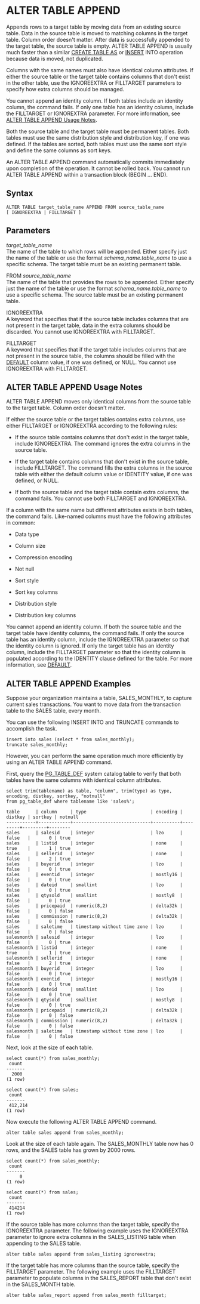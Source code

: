 # ALTER TABLE APPEND<a name="r_ALTER_TABLE_APPEND"></a>

Appends rows to a target table by moving data from an existing source table\. Data in the source table is moved to matching columns in the target table\. Column order doesn't matter\. After data is successfully appended to the target table, the source table is empty\. ALTER TABLE APPEND is usually much faster than a similar [CREATE TABLE AS](r_CREATE_TABLE_AS.md) or [INSERT](r_INSERT_30.md) INTO operation because data is moved, not duplicated\. 

Columns with the same names must also have identical column attributes\. If either the source table or the target table contains columns that don't exist in the other table, use the IGNOREEXTRA or FILLTARGET parameters to specify how extra columns should be managed\. 

You cannot append an identity column\. If both tables include an identity column, the command fails\. If only one table has an identity column, include the FILLTARGET or IGNOREXTRA parameter\. For more information, see [ALTER TABLE APPEND Usage Notes](#r_ALTER_TABLE_APPEND_usage)\.

Both the source table and the target table must be permanent tables\. Both tables must use the same distribution style and distribution key, if one was defined\. If the tables are sorted, both tables must use the same sort style and define the same columns as sort keys\.

An ALTER TABLE APPEND command automatically commits immediately upon completion of the operation\. It cannot be rolled back\. You cannot run ALTER TABLE APPEND within a transaction block \(BEGIN \.\.\. END\)\. 

## Syntax<a name="r_ALTER_TABLE_APPEND-synopsis"></a>

```
ALTER TABLE target_table_name APPEND FROM source_table_name 
[ IGNOREEXTRA | FILLTARGET ]
```

## Parameters<a name="r_ALTER_TABLE_APPEND-parameters"></a>

 *target\_table\_name*   
The name of the table to which rows will be appended\. Either specify just the name of the table or use the format *schema\_name\.table\_name* to use a specific schema\. The target table must be an existing permanent table\.

 FROM *source\_table\_name*   
The name of the table that provides the rows to be appended\. Either specify just the name of the table or use the format *schema\_name\.table\_name* to use a specific schema\. The source table must be an existing permanent table\.

IGNOREEXTRA   
A keyword that specifies that if the source table includes columns that are not present in the target table, data in the extra columns should be discarded\. You cannot use IGNOREEXTRA with FILLTARGET\. 

FILLTARGET   
A keyword that specifies that if the target table includes columns that are not present in the source table, the columns should be filled with the [DEFAULT](r_CREATE_TABLE_NEW.md#create-table-default) column value, if one was defined, or NULL\. You cannot use IGNOREEXTRA with FILLTARGET\. 

## ALTER TABLE APPEND Usage Notes<a name="r_ALTER_TABLE_APPEND_usage"></a>

ALTER TABLE APPEND moves only identical columns from the source table to the target table\. Column order doesn't matter\. 

 If either the source table or the target tables contains extra columns, use either FILLTARGET or IGNOREEXTRA according to the following rules: 

+ If the source table contains columns that don't exist in the target table, include IGNOREEXTRA\. The command ignores the extra columns in the source table\.

+ If the target table contains columns that don't exist in the source table, include FILLTARGET\. The command fills the extra columns in the source table with either the default column value or IDENTITY value, if one was defined, or NULL\.

+ If both the source table and the target table contain extra columns, the command fails\. You cannot use both FILLTARGET and IGNOREEXTRA\. 

If a column with the same name but different attributes exists in both tables, the command fails\. Like\-named columns must have the following attributes in common: 

+ Data type

+ Column size

+ Compression encoding

+ Not null

+ Sort style

+ Sort key columns

+ Distribution style

+ Distribution key columns

You cannot append an identity column\. If both the source table and the target table have identity columns, the command fails\. If only the source table has an identity column, include the IGNOREEXTRA parameter so that the identity column is ignored\. If only the target table has an identity column, include the FILLTARGET parameter so that the identity column is populated according to the IDENTITY clause defined for the table\. For more information, see [DEFAULT](r_CREATE_TABLE_NEW.md#create-table-default)\. 

## ALTER TABLE APPEND Examples<a name="r_ALTER_TABLE_APPEND_examples"></a>

Suppose your organization maintains a table, SALES\_MONTHLY, to capture current sales transactions\. You want to move data from the transaction table to the SALES table, every month\. 

You can use the following INSERT INTO and TRUNCATE commands to accomplish the task\. 

```
insert into sales (select * from sales_monthly);
truncate sales_monthly;
```

However, you can perform the same operation much more efficiently by using an ALTER TABLE APPEND command\. 

First, query the [PG\_TABLE\_DEF](r_PG_TABLE_DEF.md) system catalog table to verify that both tables have the same columns with identical column attributes\. 

```
select trim(tablename) as table, "column", trim(type) as type,
encoding, distkey, sortkey, "notnull" 
from pg_table_def where tablename like 'sales%';

table      | column     | type                        | encoding | distkey | sortkey | notnull
-----------+------------+-----------------------------+----------+---------+---------+--------
sales      | salesid    | integer                     | lzo      | false   |       0 | true   
sales      | listid     | integer                     | none     | true    |       1 | true   
sales      | sellerid   | integer                     | none     | false   |       2 | true   
sales      | buyerid    | integer                     | lzo      | false   |       0 | true   
sales      | eventid    | integer                     | mostly16 | false   |       0 | true   
sales      | dateid     | smallint                    | lzo      | false   |       0 | true   
sales      | qtysold    | smallint                    | mostly8  | false   |       0 | true   
sales      | pricepaid  | numeric(8,2)                | delta32k | false   |       0 | false  
sales      | commission | numeric(8,2)                | delta32k | false   |       0 | false  
sales      | saletime   | timestamp without time zone | lzo      | false   |       0 | false   
salesmonth | salesid    | integer                     | lzo      | false   |       0 | true   
salesmonth | listid     | integer                     | none     | true    |       1 | true   
salesmonth | sellerid   | integer                     | none     | false   |       2 | true   
salesmonth | buyerid    | integer                     | lzo      | false   |       0 | true   
salesmonth | eventid    | integer                     | mostly16 | false   |       0 | true   
salesmonth | dateid     | smallint                    | lzo      | false   |       0 | true   
salesmonth | qtysold    | smallint                    | mostly8  | false   |       0 | true   
salesmonth | pricepaid  | numeric(8,2)                | delta32k | false   |       0 | false  
salesmonth | commission | numeric(8,2)                | delta32k | false   |       0 | false  
salesmonth | saletime   | timestamp without time zone | lzo      | false   |       0 | false
```

Next, look at the size of each table\.

```
select count(*) from sales_monthly;
 count
-------
  2000
(1 row)

select count(*) from sales;
 count
-------
 412,214
(1 row)
```

Now execute the following ALTER TABLE APPEND command\.

```
alter table sales append from sales_monthly;         
```

Look at the size of each table again\. The SALES\_MONTHLY table now has 0 rows, and the SALES table has grown by 2000 rows\.

```
select count(*) from sales_monthly;
 count
-------
     0
(1 row)

select count(*) from sales;
 count
-------
 414214
(1 row)
```

If the source table has more columns than the target table, specify the IGNOREEXTRA parameter\. The following example uses the IGNOREEXTRA parameter to ignore extra columns in the SALES\_LISTING table when appending to the SALES table\.

```
alter table sales append from sales_listing ignoreextra;
```

If the target table has more columns than the source table, specify the FILLTARGET parameter\. The following example uses the FILLTARGET parameter to populate columns in the SALES\_REPORT table that don't exist in the SALES\_MONTH table\.

```
alter table sales_report append from sales_month filltarget;
```
